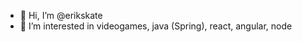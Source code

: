 - 👋 Hi, I’m @erikskate
- 👀 I’m interested in videogames, java (Spring), react, angular, node

<!---
erikskate/erikskate is a ✨ special ✨ repository because its `README.md` (this file) appears on your GitHub profile.
You can click the Preview link to take a look at your changes.
--->
